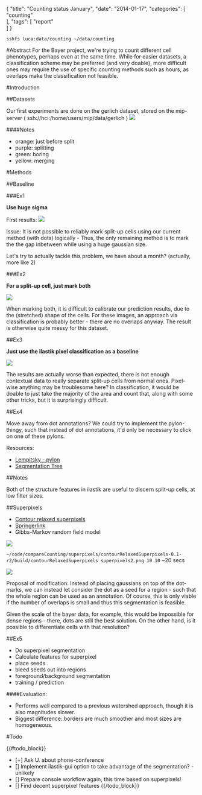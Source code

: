 {
  "title": "Counting status January",
  "date": "2014-01-17",
  "categories": [
 "counting"   
  ],
  "tags": [
  "report"  
  ]
}


``sshfs luca:data/counting ~/data/counting``

#Abstract
For the Bayer project, we're trying to count different cell phenotypes, perhaps even at the same time.
While for easier datasets, a classification scheme may be preferred (and very doable), more difficult ones may require
the use of specific counting methods such as hours, as overlaps make the classification not feasible.

#Introduction

##Datasets

Our first experiments are done on the gerlich dataset, stored on the mip-server ( ssh://hci:/home/users/mip/data/gerlich )
![]({{urls.media}}/counting/results/gerlich.jpg)

####Notes

- orange: just before split
- purple: splitting
- green: boring
- yellow: merging




#Methods

##Baseline

###Ex1

**Use huge sigma**

First results:
![]({{urls.media}}/counting/results/gerlich1.png)

Issue: It is not possible to reliably mark split-up cells using our current
method (with dots) logically - Thus, the only remaining method is to mark the
the gap inbetween while using a huge gaussian size.

Let's try to actually tackle this problem, we have about a month? (actually, more like 2)



###Ex2

**For a split-up cell, just mark both**

![]({{urls.media}}/counting/results/gerlich2.png)

When marking both, it is difficult to calibrate our prediction results, due to the (stretched) shape of the cells.
For these images, an approach via classification is probably better - there are no overlaps anyway.
The result is otherwise quite messy for this dataset.

##Ex3

**Just use the ilastik pixel classification as a baseline**

![]({{urls.media}}/counting/results/gerlich3.png)

The results are actually worse than expected, there is not enough contextual data to really separate split-up cells from
normal ones. Pixel-wise anything may be troublesome here?
In classification, it would be doable to just take the majority of the area and count that, along with some other
tricks, but it is surprisingly difficult.


##Ex4

Move away from dot annotations?
We could try to implement the pylon-thingy, such that instead of dot annotations, it'd only be necessary to click on one
of these pylons.

Resources:

- [Lempitsky - pylon]({{urls.media}}/counting/lempitsky_2011_pylon.pdf)
- [Segmentation Tree](http://www.eecs.berkeley.edu/Research/Projects/CS/vision/grouping/resources.html)


##Notes

Both of the structure features in ilastik are useful to discern split-up cells, at low filter sizes.

##Superpixels

- [Contour relaxed superpixels](http://www.vsi.cs.uni-frankfurt.de/research/current-projects/superpixel-segmentation/)
- [Springerlink](http://link.springer.com/chapter/10.1007%2F978-3-642-40395-8_21)
- Gibbs-Markov random field model

![]({{urls.media}}/counting/results/january/superpixels_boundaryOverlay.png)

``~/code/compareCounting/superpixels/contourRelaxedSuperpixels-0.1-r2/build/contourRelaxedSuperpixels
superpixels2.png 10 10``
~20 secs

![]({{urls.media}}/counting/results/january/superpixels2_boundaryOverlay.png)

Proposal of modification: Instead of placing gaussians on top of the dot-marks, we can instead let
consider the dot as a seed for a region - such that the whole region can be used as an annotation.
Of course, this is only viable if the number of overlaps is small and thus this segmentation is
feasible.

Given the scale of the bayer data, for example, this would be impossible for dense regions - there,
dots are still the best solution. On the other hand, is it possible to differentiate cells with that
resolution?

##Ex5

- Do superpixel segmentation
- Calculate features for superpixel
- place seeds
- bleed seeds out into regions
- foreground/background segmentation
- training / prediction

####Evaluation:

- Performs well compared to a previous watershed approach, though it is also magnitudes slower.
- Biggest difference: borders are much smoother and most sizes are homogeneous.

#Todo

{{#todo_block}}
- [+] Ask U. about phone-conference
- [] Implement ilastik-gui option to take advantage of the segmentation? - unlikely
- [] Prepare console workflow again, this time based on superpixels!
- [] Find decent superpixel features
{{/todo_block}}
